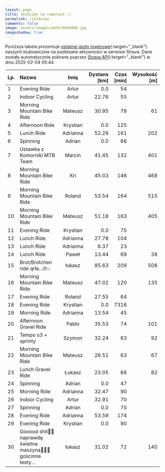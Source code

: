 ```yaml
---
layout: page
title: Jeździmy na rowerach :)
permalink: /jezdzimy
comments: false
image: assets/images/kmtb/kmtb008.jpg
imageshadow: true
---
```


Poniższa tabela prezentuje [ostatnie jazdy rowerowe](https://www.strava.com/clubs/336381){:target="_blank"} naszych klubowiczów na podstawie aktywności w serwisie Strava. Dane zostały automatycznie pobrane poprzez [Strava API](https://developers.strava.com/docs/reference/#api-Clubs-getClubActivitiesById){:target="_blank"} w dniu 2025-02-04 05:44.

Lp. | Nazwa | Imię | Dystans [km] | Czas [min] | Wysokość [m]
:--- | :--- | :---: | ---: | ---: | ---:
1|Evening Ride|Artur|0.0|54|
2|Indoor Cycling|Artur|22.76|55|
3|Morning Mountain Bike Ride|Mateusz|30.95|78|61
4|Afternoon Ride|Krystian|0.0|125|
5|Lunch Ride|Adrianna|52.29|161|202
6|Spinning|Adrian|0.0|66|
7|Ustawka z Komorniki MTB Team|Marcin|41.45|132|401
8|Morning Mountain Bike Ride|Kri|45.03|146|468
9|Morning Mountain Bike Ride|Roland|53.54|164|515
10|Morning Mountain Bike Ride|Mateusz|51.18|163|405
11|Evening Ride|Krystian|0.0|75|
12|Lunch Ride|Adrianna|27.78|104|
13|Lunch Ride|Adrianna|6.37|23|
14|Lunch Ride|Paweł|13.44|69|38
15|Brot/Brotchen ride qrła...🤓💥|łukasz|85.63|209|508
16|Morning Mountain Bike Ride|Mateusz|47.02|120|135
17|Evening Ride|Roland|27.55|64|
18|Evening Ride|Krystian|0.0|7316|
19|Morning Ride|Adrianna|13.54|45|
20|Afternoon Gravel Ride|Pablo|35.53|74|101
21|Tempo s3 + sprinty|Szymon|32.24|63|92
22|Morning Mountain Bike Ride|Mateusz|26.51|63|67
23|Lunch Gravel Ride|Łukasz|23.05|66|82
24|Spinning|Adrian|0.0|47|
25|Morning Ride|Adrianna|32.47|90|
26|Indoor Cycling|Artur|32.91|70|
27|Spinning|Adrian|0.0|70|
28|Evening Ride|Adrianna|53.59|174|
29|Evening Ride|Krystian|0.0|90|
30|Gooood shit🫡🤌 naprawdę świetna maszyna🤠💥💯 gościnne testy...|łukasz|31.02|72|140
